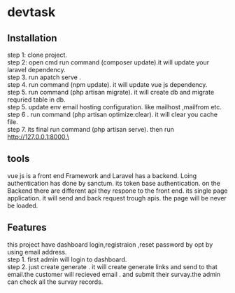 # devtask

## Installation

step 1:  clone project.\
step 2: open cmd run command (composer update).it will update your laravel dependency.\
step 3. run apatch serve .\
step 4. run command  (npm update). it will update vue js dependency.\
step 5. run command (php artisan migrate). it will create db and migrate requried table in db.\
step 5. update env email hosting configuration. like mailhost ,mailfrom etc.\
step 6 . run command (php artisan optimize:clear). it will clear you cache file.\
step 7. its final run command (php artisan serve). then run http://127.0.0.1:8000.\

## tools
vue js is a front end Framework and Laravel has a backend. Loing authentication has done by sanctum. its token base authentication.
on the Backend there are different api they respone to the front end. its single page application. it will send and back request trough apis. the page will be never be loaded. 
## Features

this project have dashboard login,registraion ,reset password by opt by using email address.\
step 1. first admin will login to dashboard.\
step 2. just create generate . it will create generate links and send to that email.the customer will recieved email . and submit their survay.the admin can check all the survay records.
